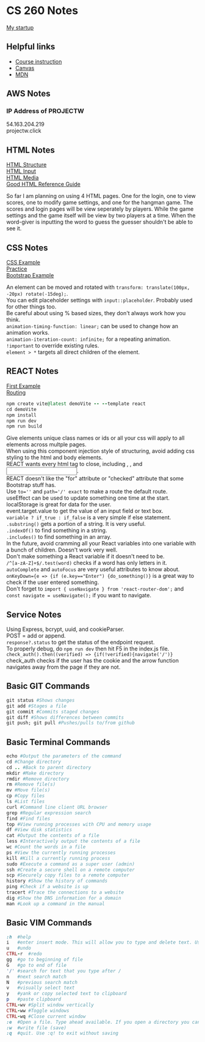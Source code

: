 # CS 260 Notes

[My startup](https://simon.cs260.click)

## Helpful links

- [Course instruction](https://github.com/webprogramming260)
- [Canvas](https://byu.instructure.com)
- [MDN](https://developer.mozilla.org)

## AWS Notes

### IP Address of PROJECTW
54.163.204.219\
projectw.click

## HTML Notes

[HTML Structure](https://codepen.io/wd19/pen/PwYdvee)\
[HTML Input](https://codepen.io/wd19/pen/JoPaqab?editors=1000)\
[HTML Media](https://codepen.io/wd19/pen/qEWMGgm)\
[Good HTML Reference Guide](https://www.w3schools.com/tags/ref_byfunc.asp)

So far I am planning on using 4 HTML pages. One for the login, one to view scores, one to modify game settings, and one for the hangman game. The scores and login pages will be view seperately by players. While the game settings and the game itself will be view by two players at a time. When the word-giver is inputting the word to guess the guesser shouldn't be able to see it.

## CSS Notes

[CSS Example](https://codepen.io/wd19/pen/ByBqbQv)\
[Practice](https://codepen.io/wd19/pen/zxOeqMe)\
[Bootstrap Example](https://codepen.io/wd19/pen/wBwNGNq?editors=1100)

An element can be moved and rotated with `transform: translate(100px, -20px) rotate(-15deg);`.\
You can edit placeholder settings with `input::placeholder`. Probably used for other things too.\
Be careful about using % based sizes, they don't always work how you think.\
`animation-timing-function: linear;` can be used to change how an animation works.\
`animation-iteration-count: infinite;` for a repeating animation.\
`!important` to override existing rules.\
`element > *` targets all direct children of the element.

## REACT Notes

[First Example](https://codepen.io/wd19/pen/RNbzdqb?editors=0110)\
[Routing](https://codepen.io/wd19/pen/XJrLGQB?editors=0110)

```ruby
npm create vite@latest demoVite -- --template react
cd demoVite
npm install
npm run dev
npm run build
```
Give elements unique class names or ids or all your css will apply to all elements across multple pages.\
When using this component injection style of structuring, avoid adding css styling to the html and body elements.\
REACT wants every html tag to close, including <image>, <a>, and <input>.\
REACT doesn't like the "for" attribute or "checked" attribute that some Bootstrap stuff has.\
Use `to=''` and `path='/' exact` to make a route the default route.\
useEffect can be used to update something one time at the start.\
localStorage is great for data for the user.\
event.target.value to get the value of an input field or text box.\
`variable ? if_true : if_false` is a very simple if else statement.\
`.substring()` gets a portion of a string. It is very useful.\
`.indexOf()` to find something in a string.\
`.includes()` to find something in an array.\
In the future, avoid cramming all your React variables into one variable with a bunch of children. Doesn't work very well.\
Don't make something a React variable if it doesn't need to be.\
`/^[a-zA-Z]+$/.test(word)` checks if a word has only letters in it.\
`autoComplete` and `autoFocus` are very useful attributes to know about.\
`onKeyDown={e => {if (e.key=="Enter") {do_something()}` is a great way to check if the user entered something.\
Don't forget to `import { useNavigate } from 'react-router-dom';` and `const navigate = useNavigate();` if you want to navigate.

## Service Notes

Using Express, bcrypt, uuid, and cookieParser.\
POST = add or append.\
`response?.status` to get the status of the endpoint request.\
To properly debug, do `npm run dev` then hit F5 in the index.js file.\
`check_auth().then((verified) => {if(!verified){navigate('/')}` check_auth checks if the user has the cookie and the arrow function navigates away from the page if they are not.


## Basic GIT Commands
```ruby
git status #Shows changes
git add #Stages a file
git commit #Commits staged changes
git diff #Shows differences between commits
git push; git pull #Pushes/pulls to/from github
```
## Basic Terminal Commands
```ruby
echo #Output the parameters of the command
cd #Change directory
cd .. #Back to parent directory
mkdir #Make directory
rmdir #Remove directory
rm #Remove file(s)
mv #Move file(s)
cp #Copy files
ls #List files
curl #Command line client URL browser
grep #Regular expression search
find #Find files
top #View running processes with CPU and memory usage
df #View disk statistics
cat #Output the contents of a file
less #Interactively output the contents of a file
wc #Count the words in a file
ps #View the currently running processes
kill #Kill a currently running process
sudo #Execute a command as a super user (admin)
ssh #Create a secure shell on a remote computer
scp #Securely copy files to a remote computer
history #Show the history of commands
ping #Check if a website is up
tracert #Trace the connections to a website
dig #Show the DNS information for a domain
man #Look up a command in the manual
```

## Basic VIM Commands
```ruby
:h	#help
i	#enter insert mode. This will allow you to type and delete text. Use ESC to exit insert mode. No other commands will work while in insert mode.
u	#undo
CTRL-r	#redo
gg	#go to beginning of file
G	#go to end of file
'/'	#search for text that you type after /
n	#next search match
N	#previous search match
v	#visually select text
y	#yank or copy selected text to clipboard
p	#paste clipboard
CTRL-wv	#Split window vertically
CTRL-ww	#Toggle windows
CTRL-wq	#Close current window
:e	#Open a file. Type ahead available. If you open a directory you can navigate it in the window
:w	#write file (save)
:q	#quit. Use :q! to exit without saving
```



